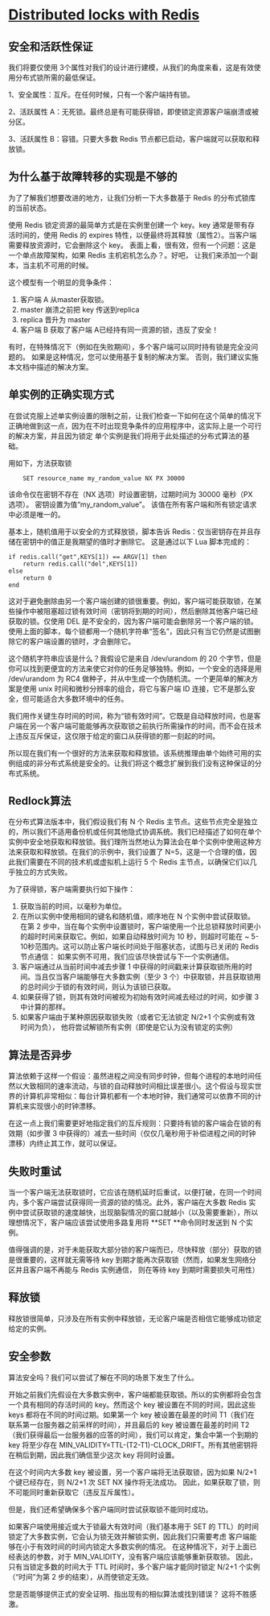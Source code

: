 #  [Distributed locks with Redis](https://redis.io/topics/distlock)

## **安全和活跃性保证**

我们将要仅使用 3个属性对我们的设计进行建模，从我们的角度来看，这是有效使用分布式锁所需的最低保证。

1、安全属性：互斥。在任何时候，只有一个客户端持有锁。

2、活跃属性 A：无死锁。最终总是有可能获得锁，即使锁定资源客户端崩溃或被分区。

3、活跃属性 B：容错。只要大多数 Redis 节点都已启动，客户端就可以获取和释放锁。



## **为什么基于故障转移的实现是不够的**

为了了解我们想要改进的地方，让我们分析一下大多数基于 Redis 的分布式锁库的当前状态。

使用 Redis 锁定资源的最简单方式是在实例里创建一个 key。key 通常是带有存活时间的，使用 Redis 的 expires 特性，以便最终将其释放（属性2）。当客户端需要释放资源时，它会删除这个 key。                                                                                              表面上看，很有效，但有一个问题：这是一个单点故障架构，如果 Redis 主机宕机怎么办？。好吧， 让我们来添加一个副本，当主机不可用的时候。

这个模型有一个明显的竞争条件：

1. 客户端 A 从master获取锁。
2. master 崩溃之前把 key 传送到replica
3. replica 晋升为 master
4. 客户端 B 获取了客户端 A已经持有同一资源的锁，违反了安全！

有时，在特殊情况下（例如在失败期间），多个客户端可以同时持有锁是完全没问题的。 如果是这种情况，您可以使用基于复制的解决方案。 否则，我们建议实施本文档中描述的解决方案。



## 单实例的正确实现方式

在尝试克服上述单实例设置的限制之前，让我们检查一下如何在这个简单的情况下正确地做到这一点，因为在不时出现竞争条件的应用程序中，这实际上是一个可行的解决方案，并且因为锁定 单个实例是我们将用于此处描述的分布式算法的基础。

用如下，方法获取锁

```
    SET resource_name my_random_value NX PX 30000
```

该命令仅在密钥不存在（NX 选项）时设置密钥，过期时间为 30000 毫秒（PX 选项）。 密钥设置为值“my_random_value”。 该值在所有客户端和所有锁定请求中必须是唯一的。

基本上，随机值用于以安全的方式释放锁，脚本告诉 Redis：仅当密钥存在并且存储在密钥中的值正是我期望的值时才删除它。 这是通过以下 Lua 脚本完成的：

```
if redis.call("get",KEYS[1]) == ARGV[1] then
    return redis.call("del",KEYS[1])
else
    return 0
end
```

这对于避免删除由另一个客户端创建的锁很重要。例如，客户端可能获取锁，在某些操作中被阻塞超过锁有效时间（密钥将到期的时间），然后删除其他客户端已经获取的锁。仅使用 DEL 是不安全的，因为客户端可能会删除另一个客户端的锁。使用上面的脚本，每个锁都用一个随机字符串“签名”，因此只有当它仍然是试图删除它的客户端设置的锁时，才会删除它。

这个随机字符串应该是什么？我假设它是来自 /dev/urandom 的 20 个字节，但是你可以找到更便宜的方法来使它对你的任务足够独特。例如，一个安全的选择是用 /dev/urandom 为 RC4 做种子，并从中生成一个伪随机流。一个更简单的解决方案是使用 unix 时间和微秒分辨率的组合，将它与客户端 ID 连接，它不是那么安全，但可能适合大多数环境中的任务。

我们用作关键生存时间的时间，称为“锁有效时间”。它既是自动释放时间，也是客户端在另一个客户端可能能够再次获取锁之前执行所需操作的时间，而不会在技术上违反互斥保证，这仅限于给定的窗口从获得锁的那一刻起的时间。

所以现在我们有一个很好的方法来获取和释放锁。该系统推理由单个始终可用的实例组成的非分布式系统是安全的。让我们将这个概念扩展到我们没有这种保证的分布式系统。



## Redlock算法

在分布式算法版本中，我们假设我们有 N 个 Redis 主节点。这些节点完全是独立的，所以我们不适用备份机或任何其他隐式协调系统。我们已经描述了如何在单个实例中安全地获取和释放锁。我们理所当然地认为算法会在单个实例中使用这种方法来获取和释放锁。在我们的示例中，我们设置了 N=5，这是一个合理的值，因此我们需要在不同的技术机或虚拟机上运行 5 个 Redis 主节点，以确保它们以几乎独立的方式失败。

为了获得锁，客户端需要执行如下操作：

1. 获取当前的时间，以毫秒为单位。
2. 在所以实例中使用相同的键名和随机值，顺序地在 N 个实例中尝试获取锁。在第 2 步中，当在每个实例中设置锁时，客户端使用一个比总锁释放时间更小的超时时间来获取它。例如，如果自动释放时间为 10 秒，则超时可能在 ~ 5-10秒范围内。这可以防止客户端长时间处于阻塞状态，试图与已关闭的 Redis 节点通信： 如果实例不可用，我们应该尽快尝试与下一个实例通信。
3. 客户端通过从当前时间中减去步骤 1 中获得的时间戳来计算获取锁所用的时间。当且仅当客户端能够在大多数实例（至少 3 个）中获取锁，并且获取锁用的总时间少于锁的有效时间，则认为该锁已获取。
4. 如果获得了锁，则其有效时间被视为初始有效时间减去经过的时间，如步骤 3 中计算的那样。
5. 如果客户端由于某种原因获取锁失败（或者它无法锁定 N/2+1 个实例或有效时间为负）， 他将尝试解锁所有实例（即使是它认为没有锁定的实例）



## 算法是否异步

算法依赖于这样一个假设：虽然进程之间没有同步时钟，但每个进程的本地时间任然以大致相同的速率流动，与锁的自动释放时间相比误差很小。这个假设与现实世界的计算机非常相似：每台计算机都有一个本地时钟，我们通常可以依靠不同的计算机来实现很小的时钟漂移。

在这一点上我们需要更好地指定我们的互斥规则：只要持有锁的客户端会在锁的有效期（如步骤 3 中获得的）减去一些时间（仅仅几毫秒用于补偿进程之间的时钟漂移）内终止其工作，就可以保证。



## 失败时重试

当一个客户端无法获取锁时，它应该在随机延时后重试，以便打破，在同一个时间内，多个客户端尝试获得同一资源的锁的情况。此外，客户端在大多数 Redis 实例中尝试获取锁的速度越快，出现脑裂情况的窗口就越小（以及需要重新），所以理想情况下，客户端应该尝试使用多路复用将 **SET **命令同时发送到 N 个实例。

值得强调的是，对于未能获取大部分锁的客户端而已，尽快释放（部分）获取的锁是很重要的，这样就无需等待 key 到期才能再次获取锁（然而，如果发生网络分区并且客户端不再能与 Redis 实例通信， 则在等待 key 到期时需要损失可用性）



## 释放锁

释放锁很简单，只涉及在所有实例中释放锁，无论客户端是否相信它能够成功锁定给定的实例。



## 安全参数

算法安全吗？我们可以尝试了解在不同的场景下发生了什么。

开始之前我们先假设在大多数实例中，客户端都能获取锁。所以的实例都将会包含一个具有相同的存活时间的 key。然而这个 key 被设置在不同的时间，因此这些 keys 都将在不同的时间过期。如果第一个 key 被设置在最差的时间 T1（我们在联系第一台服务器之前采样的时间），并且最后的 key 被设置在最差的时间 T2（我们获得最后一台服务器的应答的时间），我们可以肯定，集合中第一个到期的 key 将至少存在 MIN_VALIDITY=TTL-(T2-T1)-CLOCK_DRIFT。所有其他密钥将在稍后到期，因此我们确信至少这次 key 将同时设置。

在这个时间内大多数 key 被设置，另一个客户端将无法获取锁，因为如果 N/2+1 个键已经存在，则 N/2+1 次 SET NX 操作将无法成功。 因此，如果获取了锁，则不可能同时重新获取它（违反互斥属性）。

但是，我们还希望确保多个客户端同时尝试获取锁不能同时成功。

如果客户端使用接近或大于锁最大有效时间（我们基本用于 SET 的 TTL）的时间锁定了大多数实例，它会认为锁无效并解锁实例，因此我们只需要考虑 客户端能够在小于有效时间的时间内锁定大多数实例的情况。 在这种情况下，对于上面已经表达的参数，对于 MIN_VALIDITY，没有客户端应该能够重新获取锁。 因此，只有当锁定多数的时间大于 TTL 时间时，多个客户端才能同时锁定 N/2+1 个实例（“时间”为第 2 步的结束），从而使锁定无效。

您是否能够提供正式的安全证明、指出现有的相似算法或找到错误？ 这将不胜感激。

